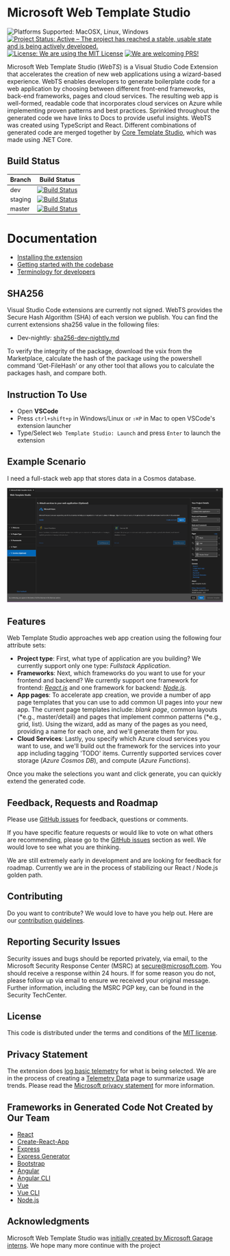 # Microsoft Web Template Studio

<img src="https://img.shields.io/badge/platform-linux--64%20%7C%20win--64%20%7C%20osx--64%20-lightgrey.svg" alt="Platforms Supported: MacOSX, Linux, Windows"/> <a href="https://www.repostatus.org/#active"><img src="https://www.repostatus.org/badges/latest/active.svg" alt="Project Status: Active – The project has reached a stable, usable state and is being actively developed." /></a> <a href="LICENSE"><img src="https://img.shields.io/badge/license-MIT-blue.svg" alt="License: We are using the MIT License"></a> <a href="CONTRIBUTING.md"><img src="https://img.shields.io/badge/PRs-Welcome-brightgreen.svg" alt="We are welcoming PRS!"></a>

Microsoft Web Template Studio (_WebTS_) is a Visual Studio Code Extension that accelerates the creation of new web applications using a
wizard-based experience. WebTS enables developers to generate boilerplate code for a web application
by choosing between different front-end frameworks, back-end frameworks, pages and cloud services.
The resulting web app is well-formed, readable code that incorporates cloud services on
Azure while implementing proven patterns and best practices. Sprinkled throughout the generated code we have links to
Docs to provide useful insights. WebTS was created using TypeScript and React. Different combinations of generated code
are merged together by [Core Template Studio](https://github.com/Microsoft/CoreTemplateStudio), which was made using .NET Core.

## Build Status

| Branch  |                                                                                                                 Build Status                                                                                                                  |
| :------ | :-------------------------------------------------------------------------------------------------------------------------------------------------------------------------------------------------------------------------------------------: |
| dev     |     [![Build Status](https://winappstudio.visualstudio.com/Vegas/_apis/build/status/WebTemplateStudio%20-%20CI%20and%20Deploy?branchName=dev)](https://winappstudio.visualstudio.com/Vegas/_build/latest?definitionId=158&branchName=dev)     |
| staging | [![Build Status](https://winappstudio.visualstudio.com/Vegas/_apis/build/status/WebTemplateStudio%20-%20CI%20and%20Deploy?branchName=staging)](https://winappstudio.visualstudio.com/Vegas/_build/latest?definitionId=158&branchName=staging) |
| master  |  [![Build Status](https://winappstudio.visualstudio.com/Vegas/_apis/build/status/WebTemplateStudio%20-%20CI%20and%20Deploy?branchName=master)](https://winappstudio.visualstudio.com/Vegas/_build/latest?definitionId=158&branchName=master)  |

# Documentation

- [Installing the extension](/docs/install.md)
- [Getting started with the codebase](/docs/getting-started-developers.md)
- [Terminology for developers](/docs/terminology.md)

## SHA256

Visual Studio Code extensions are currently not signed. WebTS provides the Secure Hash Algorithm (SHA) of each version we publish. You can find the current extensions sha256 value in the following files:

- Dev-nightly: [sha256-dev-nightly.md](sha256-dev-nightly.md)

To verify the integrity of the package, download the vsix from the Marketplace, calculate the hash of the package using the powershell command ‘Get-FileHash’ or any other tool that allows you to calculate the packages hash, and compare both.

## Instruction To Use

- Open **VSCode**
- Press `ctrl+shift+p` in Windows/Linux or `⇧⌘P` in Mac to open VSCode's extension launcher
- Type/Select `Web Template Studio: Launch` and press `Enter` to launch the extension

## Example Scenario

I need a full-stack web app that stores data in a Cosmos database.

![Readme-app-screenshot](./docs/resources/readme-app-screenshot.png)

## Features

Web Template Studio approaches web app creation using the following four attribute sets:

- **Project type**: First, what type of application are you building? We currently support only one type: _Fullstack Application_.
- **Frameworks**: Next, which frameworks do you want to use for your frontend and backend? We currently support one framework for frontend: _[React.js](https://reactjs.org/)_ and one framework for backend: _[Node.js](https://nodejs.org/en/)_.
- **App pages**: To accelerate app creation, we provide a number of app page templates that you can use to add common UI pages into your new app. The current page templates include: _blank page_, common layouts (*e.g., master/detail) and pages that implement common patterns (*e.g., grid, list). Using the wizard, add as many of the pages as you need, providing a name for each one, and we'll generate them for you.
- **Cloud Services**: Lastly, you specify which Azure cloud services you want to use, and we'll build out the framework for the services into your app including tagging 'TODO' items. Currently supported services cover storage (_Azure Cosmos DB_), and compute (_Azure Functions_).

Once you make the selections you want and click generate, you can quickly extend the generated code.

## Feedback, Requests and Roadmap

Please use [GitHub issues](https://github.com/Microsoft/WebTemplateStudio/issues) for feedback, questions or comments.

If you have specific feature requests or would like to vote on what others are recommending, please go to the [GitHub issues](https://github.com/Microsoft/WebTemplateStudio/issues) section as well. We would love to see what you are thinking.

We are still extremely early in development and are looking for feedback for roadmap. Currently we are in the process of stabilizing our React / Node.js golden path.

## Contributing

Do you want to contribute? We would love to have you help out. Here are our [contribution guidelines](CONTRIBUTING.md).

## Reporting Security Issues

Security issues and bugs should be reported privately, via email, to the Microsoft Security Response Center (MSRC) at secure@microsoft.com. You should receive a response within 24 hours. If for some reason you do not, please follow up via email to ensure we received your original message. Further information, including the MSRC PGP key, can be found in the Security TechCenter.

## License

This code is distributed under the terms and conditions of the [MIT license](LICENSE.md).

## Privacy Statement

The extension does [log basic telemetry](docs/telemetry.md) for what is being selected. We are in the process of creating a [Telemetry Data](docs/telemetryData.md) page to summarize usage trends. Please read the [Microsoft privacy statement](http://go.microsoft.com/fwlink/?LinkId=521839) for more information.

## Frameworks in Generated Code Not Created by Our Team

- [React](https://reactjs.org/)
- [Create-React-App](https://github.com/facebook/create-react-app)
- [Express](https://expressjs.com/)
- [Express Generator](https://expressjs.com/en/starter/generator.html)
- [Bootstrap](https://getbootstrap.com/)
- [Angular](https://angular.io/)
- [Angular CLI](https://angular.io/cli)
- [Vue](https://vuejs.org/)
- [Vue CLI](https://cli.vuejs.org/)
- [Node.js](https://nodejs.org/en/)

## Acknowledgments

Microsoft Web Template Studio was [initially created by Microsoft Garage interns](docs/acknowledgments.md). We hope many more continue with the project
